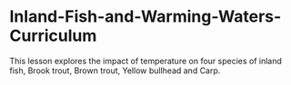 # Inland-Fish-and-Warming-Waters-Curriculum
This lesson explores the impact of temperature on four species of inland fish, Brook trout, Brown trout, Yellow bullhead and Carp. 
